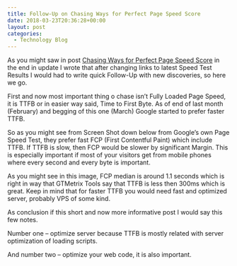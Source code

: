 ```yaml
---
title: Follow-Up on Chasing Ways for Perfect Page Speed Score
date: 2018-03-23T20:36:28+00:00
layout: post
categories:
  - Technology Blog
---
```

As you might saw in post <a href="https://markoidzan.com.hr/chasing-ways-for-perfect-page-speed-score/" rel="nofollow">Chasing Ways for Perfect Page Speed Score</a> in the end in update I wrote that after changing links to latest Speed Test Results I would had to write quick Follow-Up with new discoveries, so here we go.

First and now most important thing o chase isn&#8217;t Fully Loaded Page Speed, it is TTFB or in easier way said, Time to First Byte. As of end of last month (February) and begging of this one (March) Google started to prefer faster TTFB.

So as you might see from Screen Shot down below from Google&#8217;s own Page Speed Test, they prefer fast FCP (First Contentful Paint) which include TTFB. If TTFB is slow, then FCP would be slower by significant Margin. This is especially important if most of your visitors get from mobile phones where every second and every byte is important.

As you might see in this image, FCP median is around 1.1 seconds which is right in way that GTMetrix Tools say that TTFB is less then 300ms which is great. Keep in mind that for faster TTFB you would need fast and optimized server, probably VPS of some kind.

As conclusion if this short and now more informative post I would say this few notes.

Number one &#8211; optimize server because TTFB is mostly related with server optimization of loading scripts.

And number two &#8211; optimize your web code, it is also important.